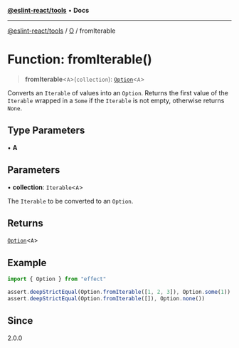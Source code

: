 [**@eslint-react/tools**](../../../README.md) • **Docs**

***

[@eslint-react/tools](../../../README.md) / [O](../README.md) / fromIterable

# Function: fromIterable()

> **fromIterable**\<`A`\>(`collection`): [`Option`](../type-aliases/Option.md)\<`A`\>

Converts an `Iterable` of values into an `Option`. Returns the first value of the `Iterable` wrapped in a `Some`
if the `Iterable` is not empty, otherwise returns `None`.

## Type Parameters

• **A**

## Parameters

• **collection**: `Iterable`\<`A`\>

The `Iterable` to be converted to an `Option`.

## Returns

[`Option`](../type-aliases/Option.md)\<`A`\>

## Example

```ts
import { Option } from "effect"

assert.deepStrictEqual(Option.fromIterable([1, 2, 3]), Option.some(1))
assert.deepStrictEqual(Option.fromIterable([]), Option.none())
```

## Since

2.0.0
